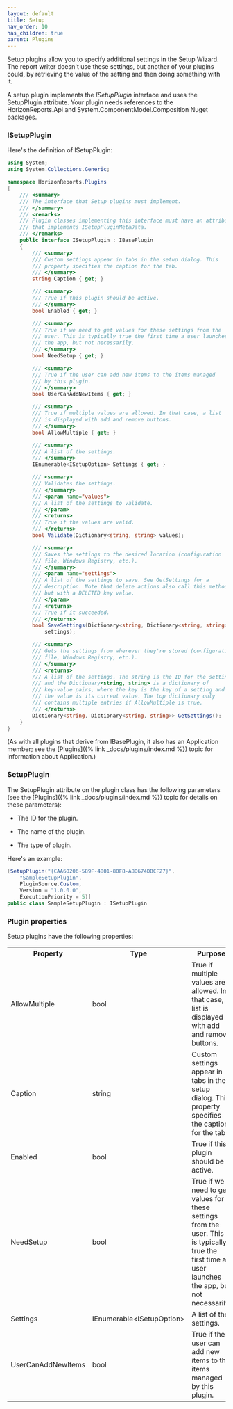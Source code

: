 ```yaml
---
layout: default
title: Setup
nav_order: 10
has_children: true
parent: Plugins
---
```


Setup plugins allow you to specify additional settings in the Setup Wizard. The report writer doesn't use these settings, but another of your plugins could, by retrieving the value of the setting and then doing something with it.

A setup plugin implements the *ISetupPlugin* interface and uses the SetupPlugin attribute. Your plugin needs references to the HorizonReports.Api and System.ComponentModel.Composition Nuget packages.

### ISetupPlugin
Here's the definition of ISetupPlugin:

```csharp
using System;
using System.Collections.Generic;

namespace HorizonReports.Plugins
{
    /// <summary>
    /// The interface that Setup plugins must implement.
    /// </summary>
    /// <remarks>
    /// Plugin classes implementing this interface must have an attribute
    /// that implements ISetupPluginMetaData.
    /// </remarks>
    public interface ISetupPlugin : IBasePlugin
    {
        /// <summary>
        /// Custom settings appear in tabs in the setup dialog. This
        /// property specifies the caption for the tab.
        /// </summary>
        string Caption { get; }

        /// <summary>
        /// True if this plugin should be active.
        /// </summary>
        bool Enabled { get; }

        /// <summary>
        /// True if we need to get values for these settings from the
        /// user. This is typically true the first time a user launches
        /// the app, but not necessarily.
        /// </summary>
        bool NeedSetup { get; }

        /// <summary>
        /// True if the user can add new items to the items managed
        /// by this plugin.
        /// </summary>
        bool UserCanAddNewItems { get; }

        /// <summary>
        /// True if multiple values are allowed. In that case, a list
        /// is displayed with add and remove buttons.
        /// </summary>
        bool AllowMultiple { get; }

        /// <summary>
        /// A list of the settings.
        /// </summary>
        IEnumerable<ISetupOption> Settings { get; }

        /// <summary>
        /// Validates the settings.
        /// </summary>
        /// <param name="values">
        /// A list of the settings to validate.
        /// </param>
        /// <returns>
        /// True if the values are valid.
        /// </returns>
        bool Validate(Dictionary<string, string> values);

        /// <summary>
        /// Saves the settings to the desired location (configuration
        /// file, Windows Registry, etc.).
        /// </summary>
        /// <param name="settings">
        /// A list of the settings to save. See GetSettings for a
        /// description. Note that delete actions also call this method,
		/// but with a DELETED key value.
        /// </param>
        /// <returns>
        /// True if it succeeded.
        /// </returns>
        bool SaveSettings(Dictionary<string, Dictionary<string, string>>
            settings);

        /// <summary>
        /// Gets the settings from wherever they're stored (configuration
        /// file, Windows Registry, etc.).
        /// </summary>
        /// <returns>
        /// A list of the settings. The string is the ID for the setting
        /// and the Dictionary<string, string> is a dictionary of
        /// key-value pairs, where the key is the key of a setting and
        /// the value is its current value. The top dictionary only
        /// contains multiple entries if AllowMultiple is true.
        /// </returns>
        Dictionary<string, Dictionary<string, string>> GetSettings();
    }
}
```

(As with all plugins that derive from IBasePlugin, it also has an Application member; see the [Plugins]({% link _docs/plugins/index.md %}) topic for information about Application.)

### SetupPlugin
The SetupPlugin attribute on the plugin class has the following parameters (see the [Plugins]({% link _docs/plugins/index.md %}) topic for details on these parameters):

* The ID for the plugin.

* The name of the plugin.

* The type of plugin.

Here's an example:

```csharp
[SetupPlugin("{CAA60206-589F-4801-80F8-A8D674DBCF27}",
    "SampleSetupPlugin",
    PluginSource.Custom,
    Version = "1.0.0.0",
    ExecutionPriority = 5)]
public class SampleSetupPlugin : ISetupPlugin
```

### Plugin properties
Setup plugins have the following properties:

<table class="detailtable table-striped">
<tr><th>Property</th><th>Type</th><th>Purpose</th>
</tr>
<tr>
<td>AllowMultiple</td>
<td>bool</td>
<td>True if multiple values are allowed. In that case, a list is displayed with add and remove buttons.</td>
</tr>
<tr>
<td>Caption</td>
<td>string</td>
<td>Custom settings appear in tabs in the setup dialog. This property specifies the caption for the tab.</td>
</tr>
<tr>
<td>Enabled</td>
<td>bool</td>
<td>True if this plugin should be active.</td>
</tr>
<tr>
<td>NeedSetup</td>
<td>bool</td>
<td>True if we need to get values for these settings from the user. This is typically true the first time a user launches the app, but not necessarily.</td>
</tr>
<tr>
<td>Settings</td>
<td>IEnumerable&lt;ISetupOption&gt;</td>
<td>A list of the settings.</td>
</tr>
<tr>
<td>UserCanAddNewItems</td>
<td>bool</td>
<td>True if the user can add new items to the items managed by this plugin.</td>
</tr>
</table>
